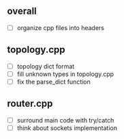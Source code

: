 ## overall
- [ ] organize cpp files into headers

## topology.cpp
- [ ] topology dict format
- [ ] fill unknown types in topology.cpp
- [ ] fix the parse_dict function

## router.cpp
- [ ] surround main code with try/catch
- [ ] think about sockets implementation
